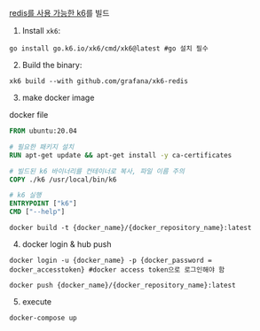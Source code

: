 [redis를 사용 가능한 k6](https://github.com/grafana/xk6-redis)를 빌드

1. Install `xk6`:
```shell
go install go.k6.io/xk6/cmd/xk6@latest #go 설치 필수
```

2. Build the binary:
```shell
xk6 build --with github.com/grafana/xk6-redis
```

3. make docker image

docker file
```dockerfile
FROM ubuntu:20.04

# 필요한 패키지 설치
RUN apt-get update && apt-get install -y ca-certificates

# 빌드된 k6 바이너리를 컨테이너로 복사, 파일 이름 주의
COPY ./k6 /usr/local/bin/k6

# k6 실행
ENTRYPOINT ["k6"]
CMD ["--help"]
```

```shell
docker build -t {docker_name}/{docker_repository_name}:latest
```

4. docker login & hub push
```shell
docker login -u {docker_name} -p {docker_password = docker_accesstoken} #docker access token으로 로그인해야 함
```

```shell
docker push {docker_name}/{docker_repository_name}:latest
```

5. execute
```shell
docker-compose up
```

